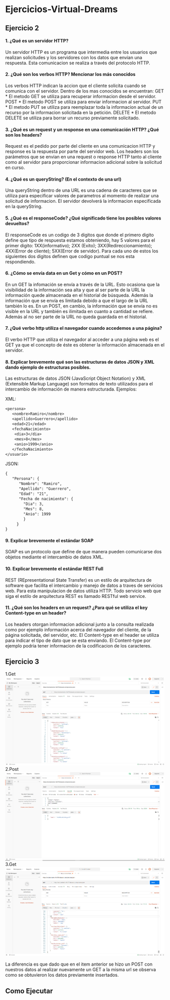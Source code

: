 # Ejercicios-Virtual-Dreams

 ## Ejercicio 2

#### 1. ¿Qué es un servidor HTTP?
Un servidor HTTP es un programa que intermedia entre los usuarios que realizan solicitudes y los servidores con los datos que envian una respuesta. Esta comunicacion se realiza a través del protocolo HTTP.
#### 2.	¿Qué son los verbos HTTP? Mencionar los más conocidos
Los verbos HTTP indican la accion que el cliente solicita cuando se comunica con el servidor. Dentro de los mas conocidos se encuentran: 
GET * El metodo GET se utiliza para recuperar informacion desde el servidor. 
POST * El metodo POST se utiliza para enviar informacion al servidor. 
PUT * El metodo PUT se utiliza para reemplazar toda la informacion actual de un recurso por la informacion solicitada en la petición. 
DELETE * El metodo DELETE se utiliza para borrar un recurso previamente solicitado.
#### 3.	¿Qué es un request y un response en una comunicación HTTP? ¿Qué son los headers? 
Request es el pedido por parte del cliente en una comunicacion HTTP y response es la respuesta por parte del servidor web. Los headers son los parámetros que se envian en una request o response HTTP tanto al cliente como al servidor para proporcionar informacion adicional sobre la solicitud en curso.
#### 4.	¿Qué es un queryString? (En el contexto de una url)
Una queryString dentro de una URL es una cadena de caracteres que se utiliza para especificar valores de parametros al momento de realizar una solicitud de informacion. El servidor devolverá la informacion especificada en la queryString.
#### 5.	¿Qué es el responseCode? ¿Qué significado tiene los posibles valores devueltos?
El responseCode es un codigo de 3 digitos que donde el primero digito define que tipo de respuesta estamos obteniendo, hay 5 valores para el primer digito: 1XX(informativo); 2XX (Exito); 3XX(Redireccionamiento); 4XX(Error de cliente); 5XX(Error de servidor). Para cada uno de estos los siguientes dos digitos definen que codigo puntual se nos esta respondiendo.
#### 6.	¿Cómo se envía data en un Get y cómo en un POST? 
En un GET la infomación se envía a través de la URL. Esto ocasiona que la visibilidad de la información sea alta y que al ser parte de la URL la información quede almacenada en el historial de búsqueda. Además la información que se envía es limitada debido a que el largo de la URL también lo es.
En un POST, en cambio, la información que se envía no es visible en la URL y también es ilimitada en cuanto a cantidad se refiere. Además al no ser parte de la URL no queda guardada en el historial.
#### 7.	¿Qué verbo http utiliza el navegador cuando accedemos a una página?
El verbo HTTP que utiliza el navegador al acceder a una página web es el GET ya que el concepto de éste es obtener la información almacenada en el servidor.
#### 8.	Explicar brevemente qué son las estructuras de datos JSON y XML dando ejemplo de estructuras posibles.
Las estructuras de datos JSON (JavaScript Object Notation) y XML (Extensible Markup Language) son formatos de texto utilizados para el intercambio de información de manera estructurada. Ejemplos:

XML:
```
<persona>
   <nombre>Ramiro</nombre>
   <apellido>Guerrero</apellido>
   <edad>21</edad>
   <fechaNacimiento>
   	<dia>3</dia>
   	<mes>8</mes>
   	<anio>1999</anio>
   </fechaNacimiento>
</usuario>
  ```
JSON:
```
{
   "Persona": {
      "Nombre": "Ramiro",
      "Apellido": "Guerrero",
      "Edad": "21",
      "Fecha de nacimiento": {
        "Dia": 3,
        "Mes": 8,
        "Anio": 1999
        }
     }
}
 ```               
#### 9. Explicar brevemente el estándar SOAP
SOAP es un protocolo que define de que manera pueden comunicarse dos objetos mediante el intercambio de datos XML.
#### 10. Explicar brevemente el estándar REST Full
REST (REpresentational State Transfer) es un estilo de arquitectura de software que facilita el intercambio y manejo de datos a traves de servicios web. Para esta manipulacion de datos utiliza HTTP. Todo servicio web que siga el estilo de arquitectura REST es llamado RESTful web service.
#### 11. ¿Qué son los headers en un request? ¿Para qué se utiliza el key Content-type en un header?
Los headers otorgan informacion adicional junto a la consulta realizada como por ejemplo información acerca del navegador del cliente, de la página solicitada, del servidor, etc. El Content-type en el header se utiliza para indicar el tipo de dato que se esta enviando. El Content-type por ejemplo podria tener informacion de la codificacion de los caracteres.

 ## Ejercicio 3
  1.Get![](https://raw.githubusercontent.com/ramiroguerrero/Ejercicios-Virtual-Dreams/main/1.png)
  2.Post![](https://raw.githubusercontent.com/ramiroguerrero/Ejercicios-Virtual-Dreams/main/2.png)
  3.Get![](https://raw.githubusercontent.com/ramiroguerrero/Ejercicios-Virtual-Dreams/main/3.png)

La diferencia es que dado que en el item anterior se hizo un POST con nuestros datos al realizar nuevamente un GET a la misma url se observa como se obtuvieron los datos previamente insertados.


## Como Ejecutar


